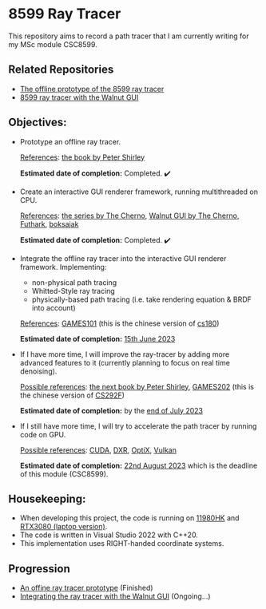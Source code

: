 # 8599 Ray Tracer

This repository aims to record a path tracer that I am currently writing for my MSc module CSC8599.

## Related Repositories

- [The offline prototype of the 8599 ray tracer](https://github.com/IQ404/8599-ray-tracer-prototype)
- [8599 ray tracer with the Walnut GUI](https://github.com/IQ404/8599-ray-tracer-gui)

## Objectives:

- Prototype an offline ray tracer.
  
  <ins>References</ins>: [the book by Peter Shirley](https://raytracing.github.io/books/RayTracingInOneWeekend.html)
  
  **Estimated date of completion:** Completed. :heavy_check_mark:

- Create an interactive GUI renderer framework, running multithreaded on CPU.

  <ins>References</ins>: [the series by The Cherno](https://www.youtube.com/watch?v=gfW1Fhd9u9Q&list=PLlrATfBNZ98edc5GshdBtREv5asFW3yXl&index=1), [Walnut GUI by The Cherno](https://github.com/TheCherno/Walnut), [Futhark](https://github.com/athas/raytracinginoneweekendinfuthark), [boksajak](https://github.com/boksajak/raytracingthenextweek)
  
  **Estimated date of completion:** Completed. :heavy_check_mark:

- Integrate the offline ray tracer into the interactive GUI renderer framework. Implementing:

  - non-physical path tracing
  - Whitted-Style ray tracing
  - physically-based path tracing (i.e. take rendering equation & BRDF into account)

  <ins>References</ins>: [GAMES101](https://sites.cs.ucsb.edu/~lingqi/teaching/games101.html) (this is the chinese version of [cs180](https://sites.cs.ucsb.edu/~lingqi/teaching/cs180.html))

  **Estimated date of completion:** <ins>15th June 2023</ins>
  
- If I have more time, I will improve the ray-tracer by adding more advanced features to it (currently planning to focus on real time denoising).
  
  <ins>Possible references</ins>: [the next book by Peter Shirley](https://raytracing.github.io/books/RayTracingTheNextWeek.html), [GAMES202](https://sites.cs.ucsb.edu/~lingqi/teaching/games202.html) (this is the chinese version of [CS292F](https://sites.cs.ucsb.edu/~lingqi/teaching/cs292f.html))
  
  **Estimated date of completion:** by the <ins>end of July 2023</ins>

- If I still have more time, I will try to accelerate the path tracer by running code on GPU.
  
  <ins>Possible references</ins>: [CUDA](https://developer.nvidia.com/blog/accelerated-ray-tracing-cuda/), [DXR](https://github.com/theroyn/RealTimeRayTracing), [OptiX](https://developer.nvidia.com/rtx/ray-tracing/optix), [Vulkan](https://github.com/GPSnoopy/RayTracingInVulkan)
  
  **Estimated date of completion:** <ins>22nd August 2023</ins> which is the deadline of this module (CSC8599).

## Housekeeping:

- When developing this project, the code is running on <ins>11980HK</ins> and <ins>RTX3080 (laptop version)</ins>.
- The code is written in Visual Studio 2022 with C++20.
- This implementation uses RIGHT-handed coordinate systems.

## Progression

- [An offine ray tracer prototype](https://github.com/IQ404/8599-ray-tracer-prototype/blob/main/README.md) (Finished)
- [Integrating the ray tracer with the Walnut GUI](https://github.com/IQ404/8599-ray-tracer-with-walnut-gui/blob/master/README.md) (Ongoing...)
